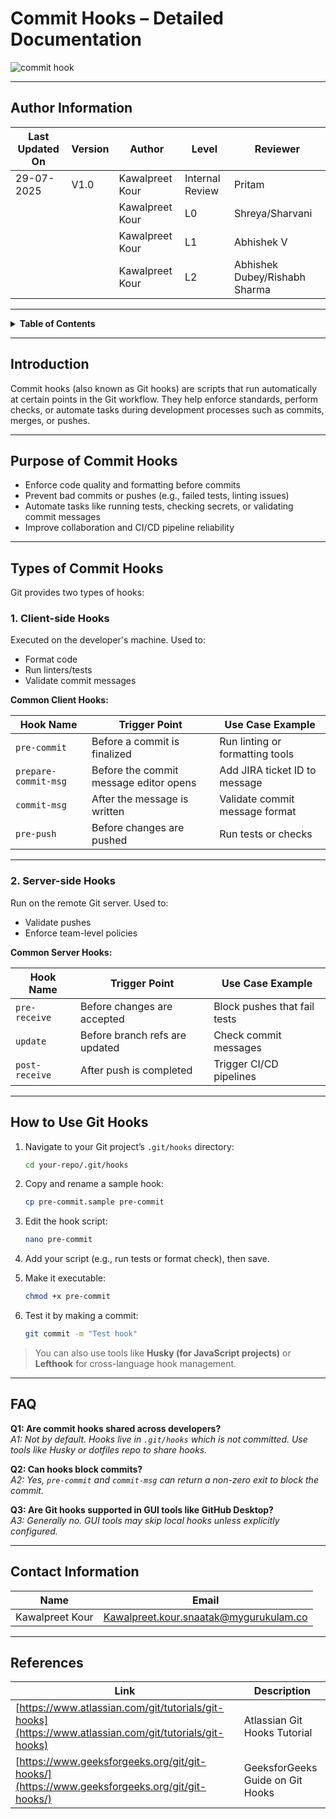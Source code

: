 # Commit Hooks – Detailed Documentation

![commit hook](https://github.com/user-attachments/assets/72fb696e-b86f-4744-9cfe-cfb31ebb0f97)

---

## Author Information
| Last Updated On | Version | Author           | Level           | Reviewer               |
|-----------------|---------|------------------|-----------------|------------------------|
| 29-07-2025      | V1.0    | Kawalpreet Kour  | Internal Review | Pritam                 |
|                 |         | Kawalpreet Kour  | L0              | Shreya/Sharvani        |
|                 |         | Kawalpreet Kour  | L1              | Abhishek V             |
|                 |         | Kawalpreet Kour  | L2              | Abhishek Dubey/Rishabh Sharma |

---

<details>
  <summary><strong>Table of Contents</strong></summary>

- [Introduction](#introduction)  
- [Purpose of Commit Hooks](#purpose-of-commit-hooks)  
- [Types of Commit Hooks](#types-of-commit-hooks)  
  - [Client-side Hooks](#1-client-side-hooks)  
  - [Server-side Hooks](#2-server-side-hooks)  
- [How to Use Git Hooks](#how-to-use-git-hooks)  
- [FAQ](#faq)  
- [Contact Information](#contact-information)  
- [References](#references)  

</details>

---

## Introduction

Commit hooks (also known as Git hooks) are scripts that run automatically at certain points in the Git workflow. They help enforce standards, perform checks, or automate tasks during development processes such as commits, merges, or pushes.

---

## Purpose of Commit Hooks

- Enforce code quality and formatting before commits  
- Prevent bad commits or pushes (e.g., failed tests, linting issues)  
- Automate tasks like running tests, checking secrets, or validating commit messages  
- Improve collaboration and CI/CD pipeline reliability  

---

## Types of Commit Hooks

Git provides two types of hooks:

### 1. Client-side Hooks
Executed on the developer's machine. Used to:

- Format code  
- Run linters/tests  
- Validate commit messages  

**Common Client Hooks:**

| Hook Name            | Trigger Point                        | Use Case Example                          |
|----------------------|--------------------------------------|-------------------------------------------|
| `pre-commit`         | Before a commit is finalized         | Run linting or formatting tools           |
| `prepare-commit-msg` | Before the commit message editor opens | Add JIRA ticket ID to message          |
| `commit-msg`         | After the message is written         | Validate commit message format            |
| `pre-push`           | Before changes are pushed            | Run tests or checks                       |

---

### 2. Server-side Hooks
Run on the remote Git server. Used to:

- Validate pushes  
- Enforce team-level policies  

**Common Server Hooks:**

| Hook Name      | Trigger Point                   | Use Case Example                            |
|----------------|----------------------------------|---------------------------------------------|
| `pre-receive`  | Before changes are accepted      | Block pushes that fail tests                |
| `update`       | Before branch refs are updated   | Check commit messages                       |
| `post-receive` | After push is completed          | Trigger CI/CD pipelines                     |

---

## How to Use Git Hooks

1. Navigate to your Git project’s `.git/hooks` directory:
   ```bash
   cd your-repo/.git/hooks
   ```

2. Copy and rename a sample hook:
   ```bash
   cp pre-commit.sample pre-commit
   ```

3. Edit the hook script:
   ```bash
   nano pre-commit
   ```

4. Add your script (e.g., run tests or format check), then save.

5. Make it executable:
   ```bash
   chmod +x pre-commit
   ```

6. Test it by making a commit:
   ```bash
   git commit -m "Test hook"
   ```

> You can also use tools like **Husky (for JavaScript projects)** or **Lefthook** for cross-language hook management.

---

## FAQ

**Q1: Are commit hooks shared across developers?**  
*A1: Not by default. Hooks live in `.git/hooks` which is not committed. Use tools like Husky or dotfiles repo to share hooks.*

**Q2: Can hooks block commits?**  
*A2: Yes, `pre-commit` and `commit-msg` can return a non-zero exit to block the commit.*

**Q3: Are Git hooks supported in GUI tools like GitHub Desktop?**  
*A3: Generally no. GUI tools may skip local hooks unless explicitly configured.*

---

## Contact Information

| Name             | Email                                         |
|------------------|-----------------------------------------------|
| Kawalpreet Kour  | Kawalpreet.kour.snaatak@mygurukulam.co        |

---

## References

| Link                                                                                                           | Description                                      |
|----------------------------------------------------------------------------------------------------------------|--------------------------------------------------|
| [https://www.atlassian.com/git/tutorials/git-hooks](https://www.atlassian.com/git/tutorials/git-hooks)         | Atlassian Git Hooks Tutorial                     |
| [https://www.geeksforgeeks.org/git/git-hooks/](https://www.geeksforgeeks.org/git/git-hooks/)                   | GeeksforGeeks Guide on Git Hooks                |
